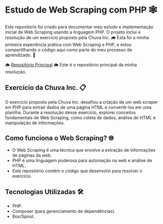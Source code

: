 # Estudo de Web Scraping com PHP 🕸️

Este repositório foi criado para documentar meu estudo e implementação inicial de Web Scraping usando a linguagem PHP. O projeto inclui a resolução de um exercício proposto pela Chuva Inc. 🌧️ Esta foi a minha primeira experiência prática com Web Scraping e PHP, e estou compartilhando o código aqui como parte do meu processo de aprendizado. 🚀

🌦️ [Repositório Principal](https://github.com/VictorBelotto/exercicio-chuva_php) 🌦️ Este é o repositório principal da minha resolução.

## Exercício da Chuva Inc. 📋

O exercício proposto pela Chuva Inc. desafiou a criação de um web scraper em PHP para extrair dados de uma página HTML e convertê-los em uma planilha. Durante a resolução desse exercício, explorei conceitos fundamentais de Web Scraping, como coleta de dados, análise de HTML e manipulação de informações.

## Como funciona o Web Scraping? 🌐

- O Web Scraping é uma técnica que envolve a extração de informações de páginas da web.
- PHP é uma linguagem poderosa para automação na web e análise de HTML.
- Este repositório contém o código que desenvolvi para resolver o exercício.


## Tecnologias Utilizadas 🛠️

- PHP.
- Composer (para gerenciamento de dependências).
- Box/Spout.
